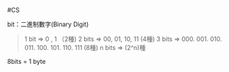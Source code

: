#CS

bit：二進制數字(Binary Digit)
> 1 bit => 0 , 1 （2種)
> 2 bits => 00, 01, 10, 11 (4種)
> 3 bits => 000. 001. 010. 011. 100. 101. 110. 111 (8種)
> n bits => (2^n)種

8bits = 1 byte